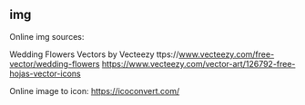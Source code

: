 ## img

Online img sources:

Wedding Flowers Vectors by Vecteezy
ttps://www.vecteezy.com/free-vector/wedding-flowers
https://www.vecteezy.com/vector-art/126792-free-hojas-vector-icons

Online image to icon: https://icoconvert.com/
